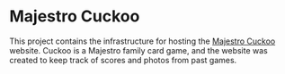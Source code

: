 # Majestro Cuckoo

This project contains the infrastructure for hosting the [Majestro Cuckoo](https://majestrocuckoo.com) website. Cuckoo is a Majestro family card game, and the website was created to keep track of scores and photos from past games.

